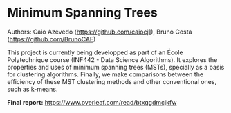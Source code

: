# Minimum Spanning Trees

Authors: Caio Azevedo (https://github.com/caiocj1), Bruno Costa (https://github.com/BrunoCAF)

This project is currently being developped as part of an École Polytechnique course (INF442 - Data Science Algorithms). It explores the properties and uses of minimum spanning trees (MSTs), specially as a basis for clustering algorithms. Finally, we make comparisons between the efficiency of these MST clustering methods and other conventional ones, such as k-means.

**Final report:** https://www.overleaf.com/read/btxqgdmcjkfw
